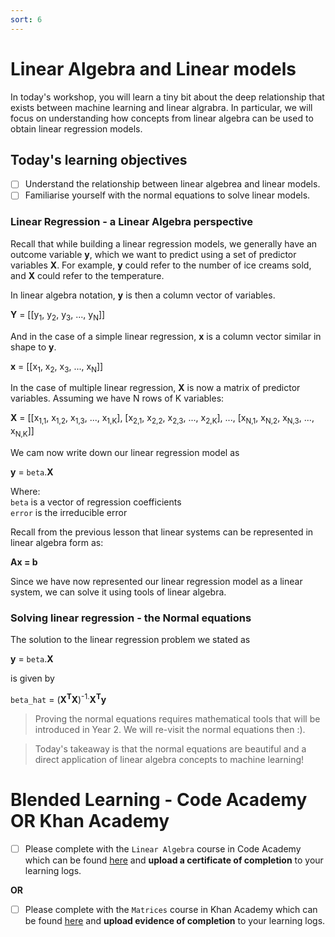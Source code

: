 ```yaml
---
sort: 6
---
```


# Linear Algebra and Linear models

In today's workshop, you will learn a tiny bit about the deep relationship that
exists between machine learning and linear algrabra. In particular, we will focus on
understanding how concepts from linear algebra can be used to obtain
linear regression models.

## Today's learning objectives
- [ ] Understand the relationship between linear algebrea and linear models.
- [ ] Familiarise yourself with the normal equations to solve linear models.

### Linear Regression - a Linear Algebra perspective

Recall that while building a linear regression models, we generally have an
outcome variable **y**, which we want to predict using a set of predictor
variables **X**. For example, **y** could refer to the number of ice creams
sold, and **X** could refer to the temperature.

In linear algebra notation, **y** is then a column vector of variables.

**Y** = [[y<sub>1</sub>, y<sub>2</sub>, y<sub>3</sub>, ..., y<sub>N</sub>]]

And in the case of a simple linear regression, **x** is a column vector similar
in shape to **y**.

**x** = [[x<sub>1</sub>, x<sub>2</sub>, x<sub>3</sub>, ..., x<sub>N</sub>]]

In the case of multiple linear regression, **X** is now a matrix of predictor
variables. Assuming we have N rows of K variables:

**X** = [[x<sub>1,1</sub>, x<sub>1,2</sub>, x<sub>1,3</sub>, ..., x<sub>1,K</sub>],
          [x<sub>2,1</sub>, x<sub>2,2</sub>, x<sub>2,3</sub>, ..., x<sub>2,K</sub>],
          ...,
          [x<sub>N,1</sub>, x<sub>N,2</sub>, x<sub>N,3</sub>, ..., x<sub>N,K</sub>]]


We cam now write down our linear regression model as

**y** = ```beta```.**X**

Where: <br>
``beta`` is a vector of regression coefficients <br>
``error`` is the irreducible error

Recall from the previous lesson that linear systems can be represented in linear
algebra form as:

**Ax = b**

Since we have now represented our linear regression model as a linear system,
we can solve it using tools of linear algebra.

### Solving linear regression - the Normal equations

The solution to the linear regression problem we stated as

**y** = ```beta```.**X**

is given by

 ```beta_hat``` = (**X<sup>T</sup>X**)<sup>-1.</sup>**X<sup>T</sup>y**

 > Proving the normal equations requires mathematical tools that will be
introduced in Year 2. We will re-visit the normal equations then :).

>Today's takeaway is that the normal equations are beautiful and a direct application of
 linear algebra concepts to machine learning!

# Blended Learning - Code Academy OR Khan Academy

- [ ] Please complete with the ```Linear Algebra``` course in Code Academy which can
 be found [here](https://www.codecademy.com/learn/learn-linear-algebra) and
 **upload a certificate of completion** to your learning logs.

 **OR**

- [ ] Please complete with the ```Matrices``` course in Khan Academy which can
 be found [here](https://www.khanacademy.org/math/precalculus/x9e81a4f98389efdf:matrices) and
 **upload evidence of completion** to your learning logs.
